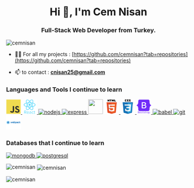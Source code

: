 <h1 align="center">Hi 👋, I'm Cem Nisan</h1>
<h3 align="center">Full-Stack Web Developer from Turkey.</h3>

<p align="left"> <img src="https://komarev.com/ghpvc/?username=cemnisan" alt="cemnisan" /> </p>

- 👨‍💻 For all my projects : [https://github.com/cemnisan?tab=repositories](https://github.com/cemnisan?tab=repositories)

- 📫 to contact : **cnisan25@gmail.com**


<h3 align="left">Languages and Tools I continue to learn</h3>
<p align="left"> <a href="https://www.javascript.com" target="_blank"> <img src="https://raw.githubusercontent.com/devicons/devicon/master/icons/javascript/javascript-original.svg" alt="javascript" width="40" height="40"/> </a> <a href="https://reactjs.org/" target="_blank"> <img src="https://raw.githubusercontent.com/devicons/devicon/master/icons/react/react-original-wordmark.svg" alt="react" width="40" height="40"/> </a> <a href="https://nodejs.org/en/" target="_blank"> <img src="https://upload.wikimedia.org/wikipedia/commons/d/d9/Node.js_logo.svg" alt="nodejs" width="40" height="40"/> </a> <a href="https://nodejs.org/en/" target="_blank"> <img src="https://www.vectorlogo.zone/logos/expressjs/expressjs-ar21.svg" alt="express" width="40" height="40"/> </a><a href="http://knexjs.org/" target="_blank"><img src="http://knexjs.org/assets/images/knex.png" width="40" height="40"/></a> <a href="https://www.w3.org/html/" target="_blank"> <img src="https://raw.githubusercontent.com/devicons/devicon/master/icons/html5/html5-original-wordmark.svg" alt="html5" width="40" height="40"/> </a> <a href="https://www.w3schools.com/css/" target="_blank"> <img src="https://raw.githubusercontent.com/devicons/devicon/master/icons/css3/css3-original-wordmark.svg" alt="css3" width="40" height="40"/> </a> <a href="https://getbootstrap.com" target="_blank"> <img src="https://raw.githubusercontent.com/devicons/devicon/master/icons/bootstrap/bootstrap-plain-wordmark.svg" alt="bootstrap" width="40" height="40"/> </a><a href="https://babeljs.io/" target="_blank"> <img src="https://www.vectorlogo.zone/logos/babeljs/babeljs-icon.svg" alt="babel" width="40" height="40"/> </a> <a href="https://git-scm.com/" target="_blank"> <img src="https://www.vectorlogo.zone/logos/git-scm/git-scm-icon.svg" alt="git" width="40" height="40"/> </a><a href="https://webpack.js.org" target="_blank"> <img src="https://raw.githubusercontent.com/devicons/devicon/d00d0969292a6569d45b06d3f350f463a0107b0d/icons/webpack/webpack-original-wordmark.svg" alt="webpack" width="40" height="40"/> </a> </p>

<h3 align="left">Databases that I continue to learn</h3>
<p align="left"> <a href="https://www.mongodb.com/" target="_blank"> <img src="https://www.vectorlogo.zone/logos/mongodb/mongodb-ar21.svg" alt="mongodb" width="60" height="60"/> </a> <a href="https://www.postgresql.org/" target="_blank"> <img src="https://www.vectorlogo.zone/logos/postgresql/postgresql-ar21.svg" alt="postgresql" width="60" height="60"/></a>
</p>


<img align="left" src="https://github-readme-stats.vercel.app/api/top-langs/?username=cemnisan&layout=compact&hide=html" alt="cemnisan" /></p>

<p>&nbsp;<img align="center" src="https://github-readme-stats.vercel.app/api?username=cemnisan&show_icons=true" alt="cemnisan" /></p>

<p><img align="center" src="https://github-readme-streak-stats.herokuapp.com/?user=cemnisan&" alt="cemnisan" /></p>





